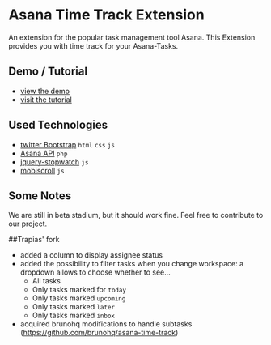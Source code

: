 # Asana Time Track Extension
An extension for the popular task management tool Asana. This Extension provides you with time track for your Asana-Tasks.

## Demo / Tutorial
* [view the demo](http://codelovers.de/asana_time_track_demo/)
* [visit the tutorial](http://codelovers.github.com/asana-time-track/)

## Used Technologies
* [twitter Bootstrap](http://twitter.github.com/bootstrap/) `html` `css` `js`
* [Asana API](http://developer.asana.com/) `php`
* [jquery-stopwatch](https://github.com/robcowie/jquery-stopwatch) `js`
* [mobiscroll](http://mobiscroll.com/) `js`

## Some Notes
We are still in beta stadium, but it should work fine.
Feel free to contribute to our project.

##Trapias' fork
* added a column to display assignee status
* added the possibility to filter tasks when you change workspace: a dropdown allows to choose whether to see...
	* All tasks
	* Only tasks marked for `today`
	* Only tasks marked `upcoming`
	* Only tasks marked `later`
	* Only tasks marked `inbox`
* acquired brunohq modifications to handle subtasks (https://github.com/brunohq/asana-time-track)
